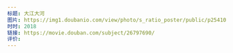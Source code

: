 ```yaml
---
标题: 大江大河
图片: https://img1.doubanio.com/view/photo/s_ratio_poster/public/p2541093820.webp
时时: 2018
链接: https://movie.douban.com/subject/26797690/
评价:
---
```


